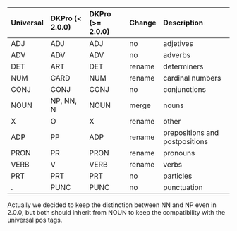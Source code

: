 | Universal  | DKPro (< 2.0.0) | DKPro (>= 2.0.0) |  	Change | Description  |
|:-----------|:----------------|:-----------------|:---------|:-------------|
| ADJ | ADJ |  ADJ |  no |  adjetives |
| ADV |  ADV |  ADV |  no |  adverbs |
| DET |  ART |  DET |  rename |  determiners |
| NUM |  CARD |  NUM |  rename |  cardinal numbers |
| CONJ |  CONJ |  CONJ |  no |  conjunctions |
| NOUN |  NP, NN, N |  NOUN |  merge |  nouns |
| X |  O |  X |  rename |  other |
| ADP |  PP |  ADP |  rename |  prepositions and postpositions |
| PRON |  PR |  PRON |  rename |  pronouns |
| VERB |  V |  VERB |  rename |  verbs |
| PRT | PRT |  PRT |  no |  particles |
| . |  PUNC |  PUNC |  no |  punctuation  |


Actually we decided to keep the distinction between NN and NP even in 2.0.0, but both should inherit from NOUN to keep the compatibility with the universal pos tags.